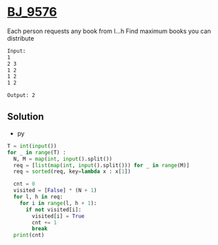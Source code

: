 # [BJ_9576](https://acmicpc.net/problem/9576)

Each person requests any book from l...h
Find maximum books you can distribute

```txt
Input:
1
2 3
1 2
1 2
1 2

Output: 2
```

## Solution

* py

```py
T = int(input())
for _ in range(T) :
  N, M = map(int, input().split())
  req = [list(map(int, input().split())) for _ in range(M)]
  req = sorted(req, key=lambda x : x[1])

  cnt = 0
  visited = [False] * (N + 1)
  for l, h in req:
    for i in range(l, h + 1):
      if not visited[i]:
        visited[i] = True
        cnt += 1
        break
  print(cnt)
```
